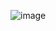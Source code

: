 ![image](https://user-images.githubusercontent.com/95301879/144940694-42d424b2-2a5e-4b03-bbae-a2b5961f9b85.png)
